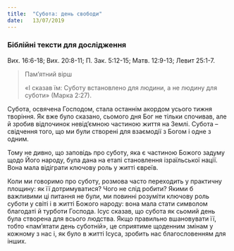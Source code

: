 ```yaml
---
title:  "Субота: день свободи"
date:   13/07/2019
---
```


### Біблійні тексти для дослідження
Вих. 16:6-18; Вих. 20:8-11; П. Зак. 5:12-15; Матв. 12:9-13; Левит 25:1-7.

> <p>Пам’ятний вірш</p>
> «І сказав їм: Суботу встановлено для людини, а не людину для суботи» (Марка 2:27).

Субота, освячена Господом, стала останнім акордом усього тижня творіння. Як вже було сказано, сьомого дня Бог не тільки спочивав, але й зробив відпочинок невід’ємною частиною життя на Землі. Субота – свідчення того, що ми були створені для взаємодії з Богом і одне з одним.

Тому не дивно, що заповідь про суботу, яка є частиною Божого задуму щодо Його народу, була дана на етапі становлення ізраїльської нації. Вона мала відіграти ключову роль у житті євреїв.

Коли ми говоримо про суботу, розмова часто переходить у практичну площину: як її дотримуватися? Чого не слід робити? Якими б важливими ці питання не були, ми повинні розуміти ключову роль суботи у світі і в житті Божого народу: вона мала стати символом благодаті й турботи Господа. Ісус сказав, що субота як сьомий день була створена для всього людства. Якщо правильно вшановувати її, тобто «пам’ятати день суботній», це сприятиме щоденним змінам у кожному з нас і, як було в житті Ісуса, зробить нас благословенням для інших.
